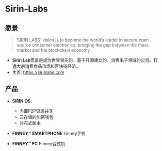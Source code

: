 # Sirin-Labs

## 愿景

> SIRIN LABS’ vision is to become the world’s leader in secure open source consumer electronics, bridging the gap between the mass market and the blockchain economy

- **Sirin Lab**愿景是成为世界领先的，基于开源建立的，消费电子领域的公司。打通大宗消费商品市场和区块链经济。
- 主页: <https://sirinlabs.com>

## 产品

- **SIRIN OS**: 
  - 内置P2P资源共享
  - 云存储的加密钱包
  - 分布式账本
  
- **FINNEY™ SMARTPHONE** Finney手机

- **FINNEY™ PC** Finney台式机

